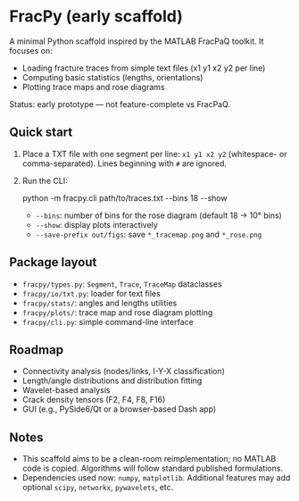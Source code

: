 FracPy (early scaffold)
======================

A minimal Python scaffold inspired by the MATLAB FracPaQ toolkit. It focuses on:

- Loading fracture traces from simple text files (x1 y1 x2 y2 per line)
- Computing basic statistics (lengths, orientations)
- Plotting trace maps and rose diagrams

Status: early prototype — not feature-complete vs FracPaQ.

Quick start
-----------

1) Place a TXT file with one segment per line: `x1 y1 x2 y2` (whitespace- or comma-separated). Lines beginning with `#` are ignored.

2) Run the CLI:

   python -m fracpy.cli path/to/traces.txt --bins 18 --show

   - `--bins`: number of bins for the rose diagram (default 18 → 10° bins)
   - `--show`: display plots interactively
   - `--save-prefix out/figs`: save `*_tracemap.png` and `*_rose.png`

Package layout
--------------

- `fracpy/types.py`: `Segment`, `Trace`, `TraceMap` dataclasses
- `fracpy/io/txt.py`: loader for text files
- `fracpy/stats/`: angles and lengths utilities
- `fracpy/plots/`: trace map and rose diagram plotting
- `fracpy/cli.py`: simple command-line interface

Roadmap
-------

- Connectivity analysis (nodes/links, I-Y-X classification)
- Length/angle distributions and distribution fitting
- Wavelet-based analysis
- Crack density tensors (F2, F4, F8, F16)
- GUI (e.g., PySide6/Qt or a browser-based Dash app)

Notes
-----

- This scaffold aims to be a clean-room reimplementation; no MATLAB code is copied. Algorithms will follow standard published formulations.
- Dependencies used now: `numpy`, `matplotlib`. Additional features may add optional `scipy`, `networkx`, `pywavelets`, etc.

